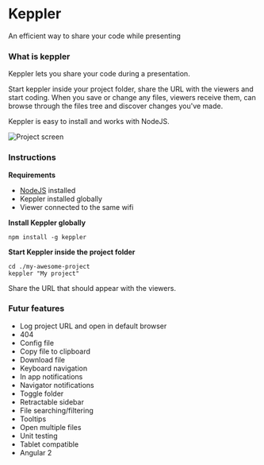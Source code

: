 # Keppler

An efficient way to share your code while presenting

### What is keppler

Keppler lets you share your code during a presentation.

Start keppler inside your project folder, share the URL with the viewers and start coding. When you save or change any files, viewers receive them, can browse through the files tree and discover changes you've made.

Keppler is easy to install and works with NodeJS.

![Project screen](https://github.com/brunosimon/keppler/raw/master/resources/screenshots/screen-project-1.png)

### Instructions

**Requirements**
* [NodeJS](https://nodejs.org/en/) installed
* Keppler installed globally
* Viewer connected to the same wifi

**Install Keppler globally**

```
npm install -g keppler
```

**Start Keppler inside the project folder**

```
cd ./my-awesome-project
keppler "My project"
```

Share the URL that should appear with the viewers.

### Futur features

- Log project URL and open in default browser
- 404
- Config file
- Copy file to clipboard
- Download file
- Keyboard navigation
- In app notifications
- Navigator notifications
- Toggle folder
- Retractable sidebar
- File searching/filtering
- Tooltips
- Open multiple files
- Unit testing
- Tablet compatible
- Angular 2
